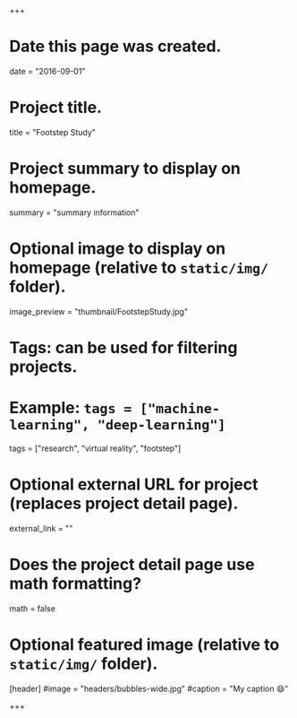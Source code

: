 +++
# Date this page was created.
date = "2016-09-01"

# Project title.
title = "Footstep Study"

# Project summary to display on homepage.
summary = "summary information"

# Optional image to display on homepage (relative to `static/img/` folder).
image_preview = "thumbnail/FootstepStudy.jpg"

# Tags: can be used for filtering projects.
# Example: `tags = ["machine-learning", "deep-learning"]`
tags = ["research", "virtual reality", "footstep"]

# Optional external URL for project (replaces project detail page).
external_link = ""

# Does the project detail page use math formatting?
math = false

# Optional featured image (relative to `static/img/` folder).
[header]
#image = "headers/bubbles-wide.jpg"
#caption = "My caption :smile:"

+++
